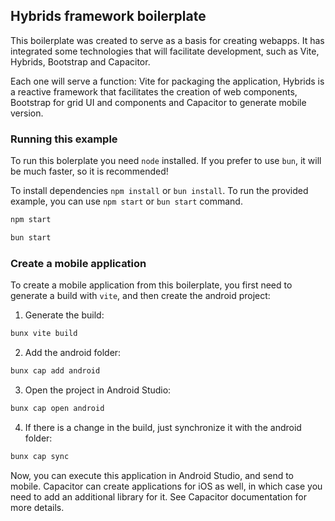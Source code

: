 ## Hybrids framework boilerplate

This boilerplate was created to serve as a basis for creating webapps. It has integrated some technologies that will facilitate development, such as Vite, Hybrids, Bootstrap and Capacitor.

Each one will serve a function: Vite for packaging the application, Hybrids is a reactive framework that facilitates the creation of web components, Bootstrap for grid UI and components and Capacitor to generate mobile version.


### Running this example

To run this bolerplate you need `node` installed. If you prefer to use `bun`, it will be much faster, so it is recommended!

To install dependencies `npm install` or `bun install`.
To run the provided example, you can use `npm start` or `bun start` command.

```bash
npm start
```

```bash
bun start
```

### Create a mobile application

To create a mobile application from this boilerplate, you first need to generate a build with `vite`, and then create the android project:

1. Generate the build:

```bash
bunx vite build
```

2. Add the android folder:

```bash
bunx cap add android
```

3. Open the project in Android Studio:

```bash
bunx cap open android
```

4. If there is a change in the build, just synchronize it with the android folder:

```bash
bunx cap sync
```

Now, you can execute this application in Android Studio, and send to mobile.
Capacitor can create applications for iOS as well, in which case you need to add an additional library for it. See Capacitor documentation for more details.
